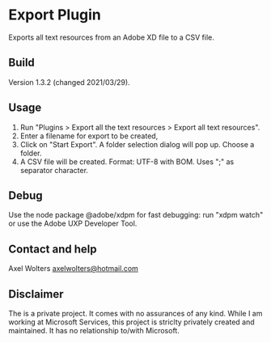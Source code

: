 # Export Plugin

Exports all text resources from an Adobe XD file to a CSV file.

## Build
Version 1.3.2 (changed 2021/03/29).

## Usage

1. Run "Plugins > Export all the text resources > Export all text resources".
2. Enter a filename for export to be created,
3. Click on "Start Export".
   A folder selection dialog will pop up. Choose a folder.
4. A CSV file will be created.
   Format: UTF-8 with BOM. Uses ";" as separator character.

## Debug

Use the node package @adobe/xdpm for fast debugging:
run "xdpm watch" or use the Adobe UXP Developer Tool.

## Contact and help

Axel Wolters
axelwolters@hotmail.com

## Disclaimer

The is a private project. It comes with no assurances of any kind.
While I am working at Microsoft Services, this project is striclty privately created and maintained.
It has no relationship to/with Microsoft.
